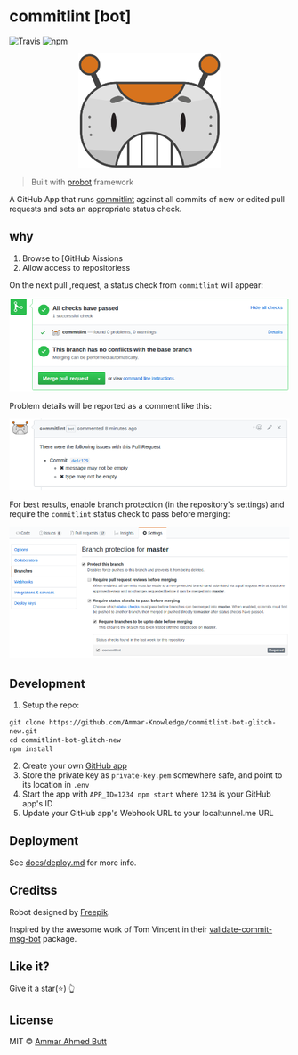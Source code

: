 # commitlint [bot]

[![Travis](https://img.shields.io/travis/z0al/commitlint-bot.svg)](https://travis-ci.org/z0al/commitlint-bot)
[![npm](https://img.shields.io/npm/v/commitlint-bot.svg)](https://www.npmjs.com/package/commitlint-bot)

<p align="center">
  <img src="docs/robot.svg" width="256" alt="commitlint logo" />
</p>

> Built with [probot](https://github.com/probot/probot) framework

A GitHub App that runs [commitlint](https://github.com/marionebl/commitlint) against all commits of new or edited pull requests
and sets an appropriate status check.

## why

1.  Browse to [GitHub Aissions
3.  Allow access to repositoriess

On the next pull ,request, a status check from `commitlint` will appear:

![status-check-screenshot][]

Problem details will be reported as a comment like this:

![status-comment-screenshot][]

For best results, enable branch protection (in the repository's settings) and require the `commitlint` status check to pass before merging:

![branch-protection-screenshot][]

[apps]: https://github.com/apps/commitlint
[status-check-screenshot]: docs/status.png
[status-comment-screenshot]: docs/comment.png
[branch-protection-screenshot]: docs/setting.png


## Development

1.  Setup the repo:

```shell
git clone https://github.com/Ammar-Knowledge/commitlint-bot-glitch-new.git
cd commitlint-bot-glitch-new
npm install
```

2.  Create your own [GitHub app][]
3.  Store the private key as `private-key.pem` somewhere safe, and point to its location in `.env`
4.  Start the app with `APP_ID=1234 npm start` where `1234` is your GitHub app's ID
5.  Update your GitHub app's Webhook URL to your localtunnel.me URL

[github app]: https://probot.github.io/docs/development/#configure-a-github-app

## Deployment

See [docs/deploy.md](./docs/deploy.md) for more info.

## Creditss

Robot designed by [Freepik](https://www.freepik.com/free-vector/fun-pack-of-robots-avatars_1258314.htm).

Inspired by the awesome work of Tom Vincent in their [validate-commit-msg-bot](https://github.com/tlvince/validate-commit-msg-bot) package.

## Like it?

Give it a star(:star:) :point_up_2:

## License

MIT © [Ammar Ahmed Butt](https://github.com/ammar-ahmed-butt)
